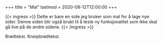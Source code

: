+++
title = "Mal"
lastmod = 2020-08-12T12:00:00
+++

{{< ingress >}}
Dette er bare en side jeg bruker som mal for å lage nye sider. Denne siden blir også brukt til å
teste ny funksjonalitet som ikke skal gå live på de andre sidene.
{{< /ingress >}}

Brødtekst. Kneipbrødtekst.
